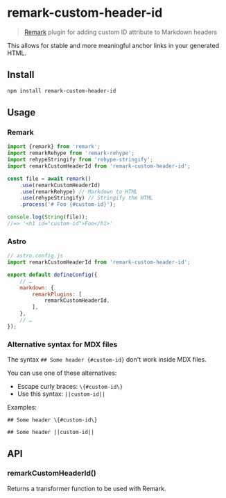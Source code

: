 # remark-custom-header-id

> [Remark](https://github.com/remarkjs/remark) plugin for adding custom ID attribute to Markdown headers

This allows for stable and more meaningful anchor links in your generated HTML.

## Install

```sh
npm install remark-custom-header-id
```

## Usage

### Remark

```js
import {remark} from 'remark';
import remarkRehype from 'remark-rehype';
import rehypeStringify from 'rehype-stringify';
import remarkCustomHeaderId from 'remark-custom-header-id';

const file = await remark()
	.use(remarkCustomHeaderId)
	.use(remarkRehype) // Markdown to HTML
	.use(rehypeStringify) // Stringify the HTML
	.process('# Foo {#custom-id}');

console.log(String(file));
//=> '<h1 id="custom-id">Foo</h1>'
```

### Astro

```js
// astro.config.js
import remarkCustomHeaderId from 'remark-custom-header-id';

export default defineConfig({
	// …
	markdown: {
		remarkPlugins: [
			remarkCustomHeaderId,
		],
	},
	// …
});
```

### Alternative syntax for MDX files

The syntax `## Some header {#custom-id}` don't work inside MDX files.

You can use one of these alternatives:

- Escape curly braces: `\{#custom-id\}`
- Use this syntax: `||custom-id||`

Examples:

`## Some header \{#custom-id\}`

`## Some header ||custom-id||`


## API

### remarkCustomHeaderId()

Returns a transformer function to be used with Remark.
